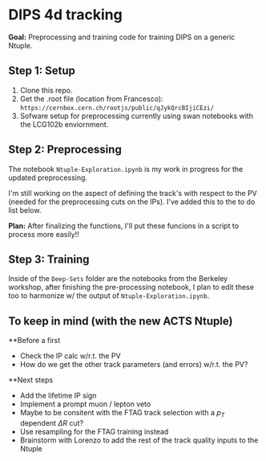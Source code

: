 # DIPS 4d tracking

**Goal:** Preprocessing and training code for training DIPS on a generic Ntuple.

## Step 1: Setup

1. Clone this repo.
2. Get the .root file (location from Francesco): `https://cernbox.cern.ch/rootjs/public/qJykQrcBIjiCEzi/`
3. Sofware setup for preprocessing currently using swan notebooks with the LCG102b enviornment.


## Step 2: Preprocessing

The notebook `Ntuple-Exploration.ipynb` is my work in progress for the updated preprocessing.

I'm still working on the aspect of defining the track's with respect to the PV (needed for the preprocessing cuts on the IPs).
I've added this to the to do list below.

**Plan:** After finalizing the functions, I'll put these funcions in a script to process more easily!!

## Step 3: Training

Inside of the `Deep-Sets` folder are the notebooks from the Berkeley workshop, after finishing the pre-processing notebook, I plan to edit these too to harmonize w/ the output of `Ntuple-Exploration.ipynb`.

## To keep in mind (with the new ACTS Ntuple)

**Before a first
- Check the IP calc w/r.t. the PV
- How do we get the other track parameters (and errors) w/r.t. the PV?

**Next steps
- Add the lifetime IP sign
- Implement a prompt muon / lepton veto
- Maybe to be consitent with the FTAG track selection with a $p_T$ dependent $\Delta R$ cut? 
- Use resampling for the FTAG training instead
- Brainstorm with Lorenzo to add the rest of the track quality inputs to the Ntuple
